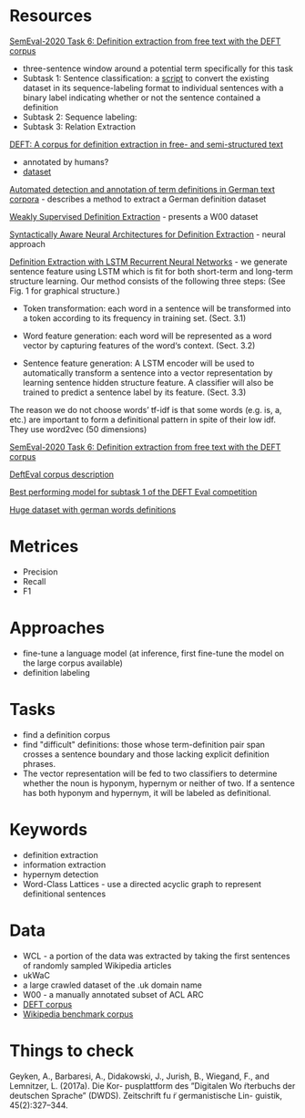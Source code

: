 
# Resources

[SemEval-2020 Task 6: Definition extraction from free text with the DEFT corpus](https://aclanthology.org/2020.semeval-1.41.pdf)
  - three-sentence window around a potential term specifically for this task 
  - Subtask 1: Sentence classification: a [script](https://github.com/adobe-research/deft_corpus/blob/master/task1_converter.py) to convert the existing dataset in its sequence-labeling format to individual sentences with a binary label indicating whether or not the sentence contained a definition 
  - Subtask 2: Sequence labeling: 
  - Subtask 3: Relation Extraction  

[DEFT: A corpus for definition extraction in free- and semi-structured text](https://aclanthology.org/W19-4015.pdf)
  - annotated by humans?
  - [dataset](https://github.com/adobe-research/deft_corpus)  

[Automated detection and annotation of term definitions in German text corpora](http://www.lrec-conf.org/proceedings/lrec2006/pdf/128_pdf.pdf) - describes a method to extract a German definition dataset  

[Weakly Supervised Definition Extraction](https://aclanthology.org/R15-1025.pdf) - presents a W00 dataset  

[Syntactically Aware Neural Architectures for Definition Extraction](https://orca.cardiff.ac.uk/id/eprint/111116/1/syntactically-aware-neural-2.pdf) - neural approach  

[Definition Extraction with LSTM Recurrent Neural Networks](https://link.springer.com/chapter/10.1007/978-3-319-47674-2_16) - we generate sentence feature using LSTM which is fit for both short-term and long-term structure learning. Our method consists of the following three steps: (See Fig. 1 for graphical structure.)

  - Token transformation: each word in a sentence will be transformed into a token according to its frequency in training set. (Sect. 3.1)

  - Word feature generation: each word will be represented as a word vector by capturing features of the word‘s context. (Sect. 3.2)

  - Sentence feature generation: A LSTM encoder will be used to automatically transform a sentence into a vector representation by learning sentence hidden structure feature. A classifier will also be trained to predict a sentence label by its feature. (Sect. 3.3)  

The reason we do not choose words’ tf-idf is that some words (e.g. is, a, etc.) are important to form a definitional pattern in spite of their low idf. They use word2vec (50 dimensions)

[SemEval-2020 Task 6: Definition extraction from free text with the DEFT
corpus](https://arxiv.org/pdf/2008.13694.pdf) 

[DeftEval corpus description](https://aclanthology.org/W19-4015.pdf)

[Best performing model for subtask 1 of the DEFT Eval competition](https://www.researchgate.net/publication/355429534_Gorynych_Transformer_at_SemEval-2020_Task_6_Multi-task_Learning_for_Definition_Extraction)

[Huge dataset with german words definitions](https://hal.archives-ouvertes.fr/hal-01798704/)

# Metrices 
- Precision
- Recall
- F1

# Approaches
  - fine-tune a language model (at inference, first fine-tune the model on the large corpus available)
  - definition labeling

# Tasks
  - find a definition corpus
  - find "difficult" definitions: those whose term-definition pair span crosses a sentence boundary and those lacking explicit definition phrases.
  - The vector representation will be fed to two classifiers to determine whether the noun is hyponym, hypernym or neither of two. If a sentence has both hyponym and hypernym, it will be labeled as definitional.

# Keywords
  - definition extraction
  - information extraction
  - hypernym detection
  - Word-Class Lattices - use a directed acyclic graph to represent definitional sentences

# Data
  - WCL - a portion of the data was extracted by taking the first sentences of randomly sampled Wikipedia articles
  - ukWaC
  - a large crawled dataset of the .uk domain name
  - W00 - a manually annotated subset of ACL ARC
  - [DEFT corpus](https://github.com/adobe-research/deft_corpus)
  - [Wikipedia benchmark corpus](https://aclanthology.org/P10-1134.pdf)

# Things to check

Geyken, A., Barbaresi, A., Didakowski, J., Jurish, B., Wiegand, F., and Lemnitzer, L. (2017a). Die Kor- pusplattform des ”Digitalen Wo ̈rterbuchs der deutschen Sprache” (DWDS). Zeitschrift fu ̈r germanistische Lin- guistik, 45(2):327–344.
